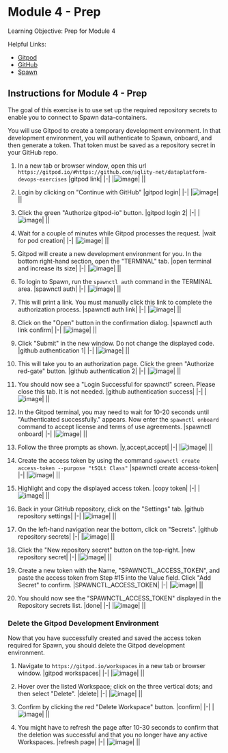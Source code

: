 # Module 4 - Prep
Learning Objective: Prep for Module 4

Helpful Links:
- [Gitpod](https://gitpod.io)
- [GitHub](https://github.com)
- [Spawn](https://spawn.cc)

## Instructions for Module 4 - Prep

The goal of this exercise is to use set up the required repository secrets to enable you to connect to Spawn data-containers.

You will use Gitpod to create a temporary development environment. In that development environment, you will authenticate to Spawn, onboard, and then generate a token. That token must be saved as a repository secret in your GitHub repo.

1. In a new tab or browser window, open this url `https://gitpod.io/#https://github.com/sqlity-net/dataplatform-devops-exercises`
   |gitpod link|
   |-|
   |![image](https://user-images.githubusercontent.com/298017/118062843-db76d900-b365-11eb-901e-47a8156bfc0d.png)|
   ||

1. Login by clicking on "Continue with GitHub"
   |gitpod login|
   |-|
   |![image](https://user-images.githubusercontent.com/298017/118062941-12e58580-b366-11eb-80f8-86cdf7ccc100.png)|
   ||

1. Click the green "Authorize gitpod-io" button.
   |gitpod login 2|
   |-|
   |![image](https://user-images.githubusercontent.com/298017/118062959-1bd65700-b366-11eb-9df7-a1b31010fd2b.png)|
   ||

1. Wait for a couple of minutes while Gitpod processes the request.
   |wait for pod creation|
   |-|
   |![image](https://user-images.githubusercontent.com/298017/118062984-2abd0980-b366-11eb-9d5a-c1e6c6b5fcf1.png)|
   ||

1. Gitpod will create a new development environment for you. In the bottom right-hand section, open the "TERMINAL" tab.
   |open terminal and increase its size|
   |-|
   |![image](https://user-images.githubusercontent.com/298017/118063002-36103500-b366-11eb-8ba1-66d9b9d41938.png)|
   ||

1. To login to Spawn, run the `spawnctl auth` command in the TERMINAL area.
   |spawnctl auth|
   |-|
   |![image](https://user-images.githubusercontent.com/298017/118063023-3dcfd980-b366-11eb-93ef-585c61c92eed.png)|
   ||

1. This will print a link. You must manually click this link to complete the authorization process.
   |spawnctl auth link|
   |-|
   |![image](https://user-images.githubusercontent.com/298017/118063039-46281480-b366-11eb-8caa-00b5b523e34d.png)|
   ||

1. Click on the "Open" button in the confirmation dialog.
   |spawnctl auth link confirm|
   |-|
   |![image](https://user-images.githubusercontent.com/298017/118063050-4d4f2280-b366-11eb-80b7-56dbae07d6bf.png)|
   ||

1. Click "Submit" in the new window. Do not change the displayed code.
   |github authentication 1|
   |-|
   |![image](https://user-images.githubusercontent.com/298017/118063116-6b1c8780-b366-11eb-8956-2d4bed1440bd.png)|
   ||

1. This will take you to an authorization page. Click the green "Authorize red-gate" button.
   |github authentication 2|
   |-|
   |![image](https://user-images.githubusercontent.com/298017/118063087-622bb600-b366-11eb-9712-407cdec7ac5f.png)|
   ||

1. You should now see a "Login Successful for spawnctl" screen. Please close this tab. It is not needed.
   |github authentication success|
   |-|
   |![image](https://user-images.githubusercontent.com/298017/118063136-77084980-b366-11eb-816a-5501da509935.png)|
   ||

1. In the Gitpod terminal, you may need to wait for 10-20 seconds until "Authenticated successfully." appears. Now enter the `spawnctl onboard` command to accept license and terms of use agreements.
   |spawnctl onboard|
   |-|
   |![image](https://user-images.githubusercontent.com/298017/118063149-7e2f5780-b366-11eb-81e6-8fd292bab5ad.png)|
   ||

1. Follow the three prompts as shown.
   |y,accept,accept|
   |-|
   |![image](https://user-images.githubusercontent.com/298017/118063169-88e9ec80-b366-11eb-9dac-f98c59080a8f.png)|
   ||

1. Create the access token by using the command `spawnctl create access-token --purpose "tSQLt Class"`
   |spawnctl create access-token|
   |-|
   |![image](https://user-images.githubusercontent.com/298017/118063195-9606db80-b366-11eb-81cf-a345961bd628.png)|
   ||

1. Highlight and copy the displayed access token.
   |copy token|
   |-|
   |![image](https://user-images.githubusercontent.com/298017/118063210-9e5f1680-b366-11eb-9ce9-60c8f2601092.png)|
   ||

1. Back in your GitHub repository, click on the "Settings" tab.
   |github repository settings|
   |-|
   |![image](https://user-images.githubusercontent.com/298017/118063242-aae36f00-b366-11eb-8b95-55796451b619.png)|
   ||

1. On the left-hand navigation near the bottom, click on "Secrets".
   |github repository secrets|
   |-|
   |![image](https://user-images.githubusercontent.com/298017/118063248-b171e680-b366-11eb-9ff2-3e527004bf25.png)|
   ||

1. Click the "New repository secret" button on the top-right.
   |new repository secret|
   |-|
   |![image](https://user-images.githubusercontent.com/298017/118063255-b767c780-b366-11eb-8d1b-d57185451ea2.png)|
   ||

1. Create a new token with the Name, "SPAWNCTL_ACCESS_TOKEN", and paste the access token from Step #15 into the Value field. Click "Add Secret" to confirm.
   |SPAWNCTL_ACCESS_TOKEN|
   |-|
   |![image](https://user-images.githubusercontent.com/298017/118063275-c2baf300-b366-11eb-876b-f841e0019b42.png)|
   ||

1. You should now see the "SPAWNCTL_ACCESS_TOKEN" displayed in the Repository secrets list.
   |done|
   |-|
   |![image](https://user-images.githubusercontent.com/298017/118063293-ca7a9780-b366-11eb-9a2f-b0a8f4e0ca26.png)|
   ||

### Delete the Gitpod Development Environment

Now that you have successfully created and saved the access token required for Spawn, you should delete the Gitpod development environment.

1. Navigate to `https://gitpod.io/workspaces` in a new tab or browser window.
   |gitpod workspaces|
   |-|
   |![image](https://user-images.githubusercontent.com/298017/118063310-d7978680-b366-11eb-8fc8-012f703b0e46.png)|
   ||

1. Hover over the listed Workspace; click on the three vertical dots; and then select "Delete".
   |delete|
   |-|
   |![image](https://user-images.githubusercontent.com/298017/118063325-de25fe00-b366-11eb-85b7-b8166476fdbe.png)|
   ||

1. Confirm by clicking the red "Delete Workspace" button.
   |confirm|
   |-|
   |![image](https://user-images.githubusercontent.com/298017/118063335-e716cf80-b366-11eb-85e4-cb959d290bec.png)|
   ||

1. You might have to refresh the page after 10-30 seconds to confirm that the deletion was successful and that you no longer have any active Workspaces.
   |refresh page|
   |-|
   |![image](https://user-images.githubusercontent.com/298017/118063358-f138ce00-b366-11eb-98c5-86e4f9259da7.png)|
   ||

